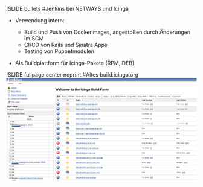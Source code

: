 !SLIDE bullets
#Jenkins bei NETWAYS und Icinga
* Verwendung intern:
  - Build und Push von Dockerimages, angestoßen durch Änderungen im SCM
  - CI/CD von Rails und Sinatra Apps
  - Testing von Puppetmodulen

* Als Buildplattform für Icinga-Pakete (RPM, DEB)

!SLIDE fullpage center noprint
#Altes build.icinga.org
<img src="_img/jenkins_dashboard_old.png" style="width:1000px" alt="jenkins timeline">

